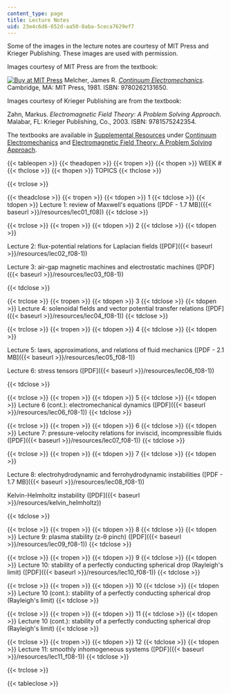 ```yaml
---
content_type: page
title: Lecture Notes
uid: 23e4c6d6-652d-aa50-8aba-5ceca7629ef7
---
```


Some of the images in the lecture notes are courtesy of MIT Press and Krieger Publishing. These images are used with permission.

Images courtesy of MIT Press are from the textbook:

[![Buy at MIT Press](/images/mp_logo.gif)](https://mitpress.mit.edu/9780262131650) Melcher, James R. [_Continuum Electromechanics_](https://mitpress.mit.edu/9780262131650). Cambridge, MA: MIT Press, 1981. ISBN: 9780262131650.

Images courtesy of Krieger Publishing are from the textbook:

Zahn, Markus. _Electromagnetic Field Theory: A Problem Solving Approach_. Malabar, FL: Krieger Publishing, Co., 2003. ISBN: 9781575242354.

The textbooks are available in [Supplemental Resources](/resources) under [Continuum Electromechanics](/resources/res-6-001-continuum-electromechanics-spring-2009/index.htm) and [Electromagnetic Field Theory: A Problem Solving Approach](/resources/res-6-002-electromagnetic-field-theory-a-problem-solving-approach-spring-2008/index.htm).

{{< tableopen >}}
{{< theadopen >}}
{{< tropen >}}
{{< thopen >}}
WEEK #
{{< thclose >}}
{{< thopen >}}
TOPICS
{{< thclose >}}

{{< trclose >}}

{{< theadclose >}}
{{< tropen >}}
{{< tdopen >}}
1
{{< tdclose >}}
{{< tdopen >}}
Lecture 1: review of Maxwell's equations ([PDF - 1.7 MB]({{< baseurl >}}/resources/lec01_f08))
{{< tdclose >}}

{{< trclose >}}
{{< tropen >}}
{{< tdopen >}}
2
{{< tdclose >}}
{{< tdopen >}}


Lecture 2: flux-potential relations for Laplacian fields ([PDF]({{< baseurl >}}/resources/lec02_f08-1))

Lecture 3: air-gap magnetic machines and electrostatic machines ([PDF]({{< baseurl >}}/resources/lec03_f08-1))


{{< tdclose >}}

{{< trclose >}}
{{< tropen >}}
{{< tdopen >}}
3
{{< tdclose >}}
{{< tdopen >}}
Lecture 4: solenoidal fields and vector potential transfer relations ([PDF]({{< baseurl >}}/resources/lec04_f08-1))
{{< tdclose >}}

{{< trclose >}}
{{< tropen >}}
{{< tdopen >}}
4
{{< tdclose >}}
{{< tdopen >}}


Lecture 5: laws, approximations, and relations of fluid mechanics ([PDF - 2.1 MB]({{< baseurl >}}/resources/lec05_f08-1))

Lecture 6: stress tensors ([PDF]({{< baseurl >}}/resources/lec06_f08-1))


{{< tdclose >}}

{{< trclose >}}
{{< tropen >}}
{{< tdopen >}}
5
{{< tdclose >}}
{{< tdopen >}}
Lecture 6 (cont.): electromechanical dynamics ([PDF]({{< baseurl >}}/resources/lec06_f08-1))
{{< tdclose >}}

{{< trclose >}}
{{< tropen >}}
{{< tdopen >}}
6
{{< tdclose >}}
{{< tdopen >}}
Lecture 7: pressure-velocity relations for inviscid, incompressible fluids ([PDF]({{< baseurl >}}/resources/lec07_f08-1))
{{< tdclose >}}

{{< trclose >}}
{{< tropen >}}
{{< tdopen >}}
7
{{< tdclose >}}
{{< tdopen >}}


Lecture 8: electrohydrodynamic and ferrohydrodynamic instabilities ([PDF - 1.7 MB]({{< baseurl >}}/resources/lec08_f08-1))

Kelvin-Helmholtz instability ([PDF]({{< baseurl >}}/resources/kelvin_helmholtz))


{{< tdclose >}}

{{< trclose >}}
{{< tropen >}}
{{< tdopen >}}
8
{{< tdclose >}}
{{< tdopen >}}
Lecture 9: plasma stability (z-θ pinch) ([PDF]({{< baseurl >}}/resources/lec09_f08-1))
{{< tdclose >}}

{{< trclose >}}
{{< tropen >}}
{{< tdopen >}}
9
{{< tdclose >}}
{{< tdopen >}}
Lecture 10: stability of a perfectly conducting spherical drop (Rayleigh's limit) ([PDF]({{< baseurl >}}/resources/lec10_f08-1))
{{< tdclose >}}

{{< trclose >}}
{{< tropen >}}
{{< tdopen >}}
10
{{< tdclose >}}
{{< tdopen >}}
Lecture 10 (cont.): stability of a perfectly conducting spherical drop (Rayleigh's limit)
{{< tdclose >}}

{{< trclose >}}
{{< tropen >}}
{{< tdopen >}}
11
{{< tdclose >}}
{{< tdopen >}}
Lecture 10 (cont.): stability of a perfectly conducting spherical drop (Rayleigh's limit)
{{< tdclose >}}

{{< trclose >}}
{{< tropen >}}
{{< tdopen >}}
12
{{< tdclose >}}
{{< tdopen >}}
Lecture 11: smoothly inhomogeneous systems ([PDF]({{< baseurl >}}/resources/lec11_f08-1))
{{< tdclose >}}

{{< trclose >}}

{{< tableclose >}}